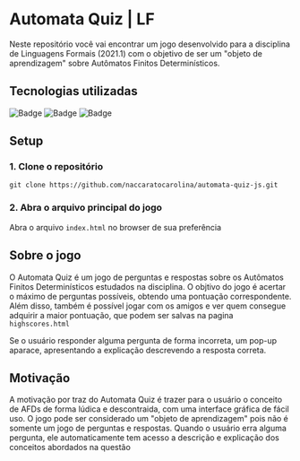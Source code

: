 # Automata Quiz | LF
Neste repositório você vai encontrar um jogo desenvolvido para a disciplina de Linguagens Formais (2021.1) com o objetivo de ser um "objeto de aprendizagem" sobre Autômatos Finitos Determinísticos.

## Tecnologias utilizadas
![Badge](https://img.shields.io/badge/HTML5-E34F26?style=for-the-badge&logo=html5&logoColor=white)
![Badge](https://img.shields.io/badge/CSS3-1572B6?style=for-the-badge&logo=css3&logoColor=white)
![Badge](https://img.shields.io/badge/JavaScript-F7DF1E?style=for-the-badge&logo=javascript&logoColor=black)

## Setup
### 1. Clone o repositório
```
git clone https://github.com/naccaratocarolina/automata-quiz-js.git
```

### 2. Abra o arquivo principal do jogo
Abra o arquivo ```index.html``` no browser de sua preferência

## Sobre o jogo
O Automata Quiz é um jogo de perguntas e respostas sobre os Autômatos Finitos Determinísticos estudados na disciplina. O objtivo do jogo é acertar o máximo de perguntas possíveis, obtendo uma pontuação correspondente. Além disso, também é possível jogar com os amigos e ver quem consegue adquirir a maior pontuação, que podem ser salvas na pagina ```highscores.html``` 

Se o usuário responder alguma pergunta de forma incorreta, um pop-up aparace, apresentando a explicação descrevendo a resposta correta. 

## Motivação
A motivação por traz do Automata Quiz é trazer para o usuário o conceito de AFDs de forma lúdica e descontraida, com uma interface gráfica de fácil uso. O jogo pode ser considerado um "objeto de aprendizagem" pois não é somente um jogo de perguntas e respostas. Quando o usuário erra alguma pergunta, ele automaticamente tem acesso a descrição e explicação dos conceitos abordados na questão
